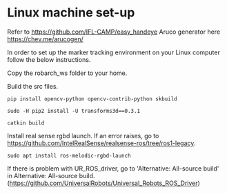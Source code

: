 # Linux machine set-up

Refer to https://github.com/IFL-CAMP/easy_handeye 
Aruco generator here https://chev.me/arucogen/

In order to set up the marker tracking environment on your Linux computer follow the below instructions.

Copy the robarch_ws folder to your home.
    
Build the src files.

	pip install opencv-python opencv-contrib-python skbuild
	
	sudo -H pip2 install -U transforms3d==0.3.1
	
	catkin build

Install real sense rgbd launch. If an error raises, go to https://github.com/IntelRealSense/realsense-ros/tree/ros1-legacy.

	sudo apt install ros-melodic-rgbd-launch
	
If there is problem with UR_ROS_driver, go to 'Alternative: All-source build' in Alternative: All-source build. (https://github.com/UniversalRobots/Universal_Robots_ROS_Driver)

